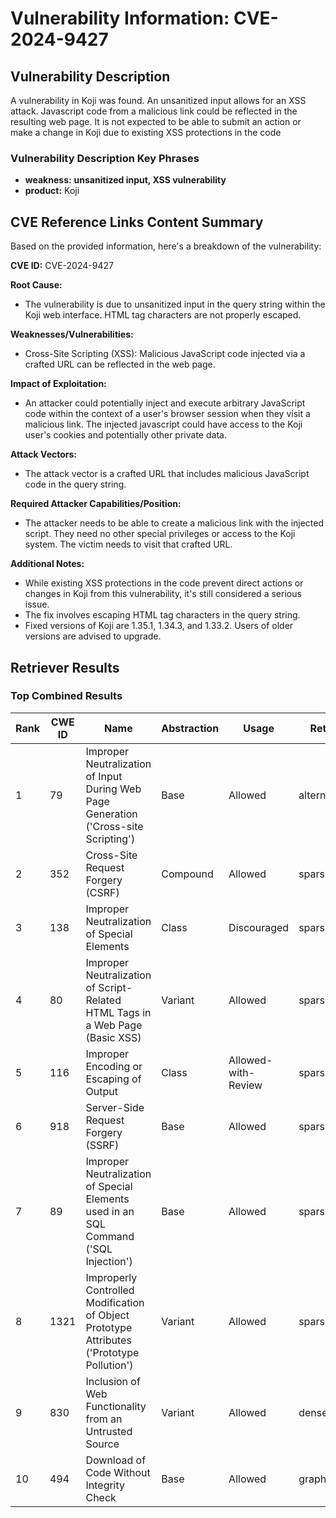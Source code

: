 # Vulnerability Information: CVE-2024-9427

## Vulnerability Description
A vulnerability in Koji was found. An unsanitized input allows for an XSS attack. Javascript code from a malicious link could be reflected in the resulting web page. It is not expected to be able to submit an action or make a change in Koji due to existing XSS protections in the code

### Vulnerability Description Key Phrases
- **weakness:** **unsanitized input, XSS vulnerability**
- **product:** Koji

## CVE Reference Links Content Summary
Based on the provided information, here's a breakdown of the vulnerability:

**CVE ID:** CVE-2024-9427

**Root Cause:**
- The vulnerability is due to unsanitized input in the query string within the Koji web interface. HTML tag characters are not properly escaped.

**Weaknesses/Vulnerabilities:**
- Cross-Site Scripting (XSS): Malicious JavaScript code injected via a crafted URL can be reflected in the web page.

**Impact of Exploitation:**
- An attacker could potentially inject and execute arbitrary JavaScript code within the context of a user's browser session when they visit a malicious link. The injected javascript could have access to the Koji user's cookies and potentially other private data.

**Attack Vectors:**
- The attack vector is a crafted URL that includes malicious JavaScript code in the query string.

**Required Attacker Capabilities/Position:**
- The attacker needs to be able to create a malicious link with the injected script. They need no other special privileges or access to the Koji system. The victim needs to visit that crafted URL.

**Additional Notes:**

- While existing XSS protections in the code prevent direct actions or changes in Koji from this vulnerability, it's still considered a serious issue.
- The fix involves escaping HTML tag characters in the query string.
- Fixed versions of Koji are 1.35.1, 1.34.3, and 1.33.2. Users of older versions are advised to upgrade.

## Retriever Results

### Top Combined Results

| Rank | CWE ID | Name | Abstraction | Usage  | Retrievers | Individual Scores |
|------|--------|------|-------------|-------|------------|-------------------|
| 1 | 79 | Improper Neutralization of Input During Web Page Generation ('Cross-site Scripting') | Base | Allowed | alternate_terms | 0.800 |
| 2 | 352 | Cross-Site Request Forgery (CSRF) | Compound | Allowed | sparse | 0.359 |
| 3 | 138 | Improper Neutralization of Special Elements | Class | Discouraged | sparse | 0.345 |
| 4 | 80 | Improper Neutralization of Script-Related HTML Tags in a Web Page (Basic XSS) | Variant | Allowed | sparse | 0.335 |
| 5 | 116 | Improper Encoding or Escaping of Output | Class | Allowed-with-Review | sparse | 0.335 |
| 6 | 918 | Server-Side Request Forgery (SSRF) | Base | Allowed | sparse | 0.305 |
| 7 | 89 | Improper Neutralization of Special Elements used in an SQL Command ('SQL Injection') | Base | Allowed | sparse | 0.296 |
| 8 | 1321 | Improperly Controlled Modification of Object Prototype Attributes ('Prototype Pollution') | Variant | Allowed | sparse | 0.295 |
| 9 | 830 | Inclusion of Web Functionality from an Untrusted Source | Variant | Allowed | dense | 0.586 |
| 10 | 494 | Download of Code Without Integrity Check | Base | Allowed | graph | 0.002 |

